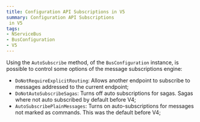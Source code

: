 ```yaml
---
title: Configuration API Subscriptions in V5
summary: Configuration API Subscriptions
 in V5
tags:
- NServiceBus
- BusConfiguration
- V5
---
```


Using the `AutoSubscribe` method, of the `BusConfiguration` instance, is possible to control some options of the message subscriptions engine:

* `DoNotRequireExplicitRouting`: Allows another endpoint to subscribe to messages addressed to the current endpoint;
* `DoNotAutoSubscribeSagas`: Turns off auto subscriptions for sagas. Sagas where not auto subscribed by default before V4;
* `AutoSubscribePlainMessages`: Turns on auto-subscriptions for messages not marked as commands. This was the default before V4;
